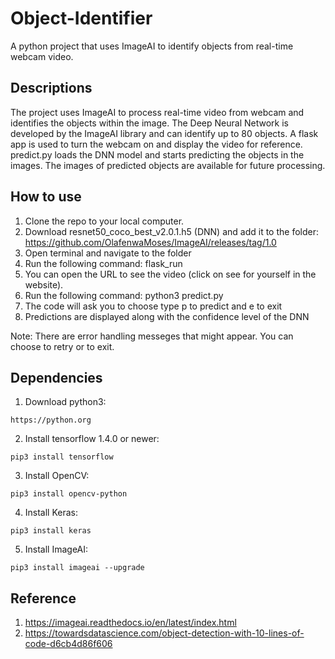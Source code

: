 # Object-Identifier
A python project that uses ImageAI to identify objects from real-time webcam video.

## Descriptions

The project uses ImageAI to process real-time video from webcam and identifies the objects within the image. 
The Deep Neural Network is developed by the ImageAI library and can identify up to 80 objects. 
A flask app is used to turn the webcam on and display the video for reference. predict.py loads the DNN model and 
starts predicting the objects in the images.
The images of predicted objects are available for future processing.

## How to use

1. Clone the repo to your local computer.
2. Download resnet50_coco_best_v2.0.1.h5 (DNN) and add it to the folder: https://github.com/OlafenwaMoses/ImageAI/releases/tag/1.0 
3. Open terminal and navigate to the folder
4. Run the following command: flask_run
5. You can open the URL to see the video (click on see for yourself in the website).
6. Run the following command: python3 predict.py
7. The code will ask you to choose type p to predict and e to exit
8. Predictions are displayed along with the confidence level of the DNN

Note: There are error handling messeges that might appear. You can choose to retry or to exit.

## Dependencies

1. Download python3: 

```https://python.org```

2. Install tensorflow 1.4.0 or newer: 

```pip3 install tensorflow```

3. Install OpenCV: 

```pip3 install opencv-python```

4. Install Keras: 

```pip3 install keras```

5. Install ImageAI: 

```pip3 install imageai --upgrade```

## Reference

1. https://imageai.readthedocs.io/en/latest/index.html
2. https://towardsdatascience.com/object-detection-with-10-lines-of-code-d6cb4d86f606

